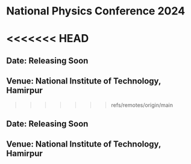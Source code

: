 # National Physics Conference 2024
<<<<<<< HEAD
=======

## Date: Releasing Soon

## Venue: National Institute of Technology, Hamirpur
>>>>>>> refs/remotes/origin/main

## Date: Releasing Soon

## Venue: National Institute of Technology, Hamirpur
